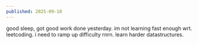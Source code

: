 ```yaml
---
published: 2025-09-18
---
```


good sleep, got good work done yesterday. im not learning fast enough wrt. leetcoding. i need to ramp up difficulty rnrn. learn harder datastructures. 
